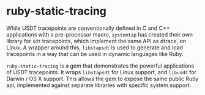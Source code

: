 # ruby-static-tracing

While USDT tracepoints are conventionally defined in C and C++ applications with a pre-processor macro, `systemtap` has created their own library for `sdt` tracepoints, which implement the same API as dtrace, on Linux. A wrapper around this, `libstapsdt` is used to generate and load tracepoints in a way that can be used in dynamic languages like Ruby.

`ruby-static-tracing` is a gem that demonstrates the powerful applications of USDT tracepoints. It wraps `libstapsdt` for Linux support, and `libusdt` for Darwin / OS X support. This allows the gem to expose the same public Ruby api, implemented against separate libraries with specific system support.
